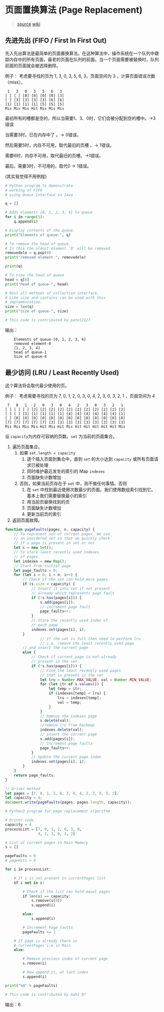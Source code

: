 # 页面置换算法 (Page Replacement)

> [source](https://www.geeksforgeeks.org/page-replacement-algorithms-in-operating-systems/) [wiki](https://www.wikiwand.com/en/Page_replacement_algorithm)

## 先进先出 (FIFO / First In First Out)

先入先出算法是最简单的页面置换算法。在这种算法中，操作系统在一个队列中跟踪内存中的所有页面，最老的页面在队列的前面。当一个页面需要被替换时，队列前面的页面就会被选择删除。

例子： 考虑要寻找的页为 1, 3, 0, 3, 5, 6, 3，页面空间为 3 ，计算页面错误次数 （miss）。

```text
 1   3   0   3   5   6   3
[ ] [ ] [0] [0] [0] [0] [3]
[ ] [3] [3] [3] [3] [6] [6]
[1] [1] [1] [1] [5] [5] [5]
Mis Mis Mis Hit Mis Mis Mis
```

最初所有的槽都是空的，所以当需要1、3、0时，它们会被分配到空的槽中。->3错误

当需要3时，已在内存中了 。-> 0错误。

然后需要5时，内存不可用，取代最旧的页槽 。-> 1错误。

需要6时，内存不可用，取代最旧的页槽。->1错误。

最后，需要3时，不可用的，取代0 -> 1错误。

(其实我觉得不用例程)

```python
# Python program to demonstrate
# working of FIFO
# using Queue interface in Java

q = []

# Adds elements {0, 1, 2, 3, 4} to queue
for i in range(5):
    q.append(i)

# Display contents of the queue.
print("Elements of queue-", q)

# To remove the head of queue.
# In this the oldest element '0' will be removed
removedele = q.pop(0)
print("removed element-", removedele)

print(q)

# To view the head of queue
head = q[0]
print("head of queue-", head)

# Rest all methods of collection interface,
# Like size and contains can be used with this
# implementation.
size = len(q)
print("Size of queue-", size)

# This code is contributed by patel2127.
```

输出：

```text
    Elements of queue-[0, 1, 2, 3, 4]
    removed element-0
    [1, 2, 3, 4]
    head of queue-1
    Size of queue-4
```

## 最少访问 (LRU / Least Recently Used)

这个算法将会取代最少使用的页。

例子： 考虑需要寻找的页为 7, 0, 1, 2, 0, 3, 0, 4, 2, 3, 0, 3, 2, 1 ，页面空间为 4

```text
 7   0   1   2   0   3   0   4   2   3   0   3   2   1
[ ] [ ] [ ] [2] [2] [2] [2] [2] [2] [2] [2] [2] [2] [2]
[ ] [ ] [1] [1] [1] [1] [1] [4] [4] [4] [4] [4] [4] [1]
[ ] [0] [0] [0] [0] [0] [0] [0] [0] [0] [0] [0] [0] [0]
[7] [7] [7] [7] [7] [3] [3] [3] [3] [3] [3] [3] [3] [3]
Mis Mis Mis Mis Hit Mis Hit Mis Hit Hit Hit Hit Hit Mis
```

设 `capacity`为内存可容纳的页数。`set` 为当前的页面集合。

1. 遍历页面集合。
    1. 如果 `set.length < capacity`
        1. 逐个插入页面到集合中，直到 `set` 的大小达到 `capacity` 或所有页面请求已被处理
        2. 同时维护最近发生的索引的 Map `indexes`
        3. 页面缺失计数增加
    2. 否则，如果当前页存在于 `set` 中，则不做任何事情。否则
        1. 在 `set` 中找到最近使用次数最少的页面。我们使用数组索引找到它。 基本上我们需要替换最小的索引
        2. 用当前页替换找到的页
        3. 页面缺失计数增加
        4. 更新当前页的索引
2. 返回页面故障。

```javascript
function pageFaults(pages, n, capacity) {
    // To represent set of current pages. We use
    // an unordered_set so that we quickly check
    // if a page is present in set or not
    let s = new Set();
    // To store least recently used indexes
    // of pages.
    let indexes = new Map();
    // Start from initial page
    let page_faults = 0;
    for (let i = 0; i < n; i++) {
        // Check if the set can hold more pages
        if (s.size < capacity) {
            // Insert it into set if not present
            // already which represents page fault
            if (!s.has(pages[i])) {
                s.add(pages[i]);
                // increment page fault
                page_faults++;
            }
            // Store the recently used index of
            // each page
            indexes.set(pages[i], i);
        }
                // If the set is full then need to perform lru
                // i.e. remove the least recently used page
        // and insert the current page
        else {
            // Check if current page is not already
            // present in the set
            if (!s.has(pages[i])) {
                // Find the least recently used pages
                // that is present in the set
                let lru = Number.MAX_VALUE, val = Number.MIN_VALUE;
                for (let itr of s.values()) {
                    let temp = itr;
                    if (indexes[temp] < lru) {
                        lru = indexes[temp];
                        val = temp;
                    }
                }
                // Remove the indexes page
                s.delete(val);
                //remove lru from hashmap
                indexes.delete(val);
                // insert the current page
                s.add(pages[i]);
                // Increment page faults
                page_faults++;
            }
            // Update the current page index
            indexes.set(pages[i], i);
        }
    }
    return page_faults;
}

// Driver method
let pages = [7, 0, 1, 2, 0, 3, 0, 4, 2, 3, 0, 3, 2];
let capacity = 4;
document.write(pageFaults(pages, pages.length, capacity));
```

```python
# Python3 program for page replacement algorithm

# Driver code
capacity = 4
processList = [7, 0, 1, 2, 0, 3, 0,
               4, 2, 3, 0, 3, 2]

# List of current pages in Main Memory
s = []

pageFaults = 0
# pageHits = 0

for i in processList:

    # If i is not present in currentPages list
    if i not in s:

        # Check if the list can hold equal pages
        if len(s) == capacity:
            s.remove(s[0])
            s.append(i)

        else:
            s.append(i)

        # Increment Page faults
        pageFaults += 1

    # If page is already there in
    # currentPages i.e in Main
    else:

        # Remove previous index of current page
        s.remove(i)

        # Now append it, at last index
        s.append(i)

print("%d" % pageFaults)

# This code is contributed by mahi_07
```

输出：6